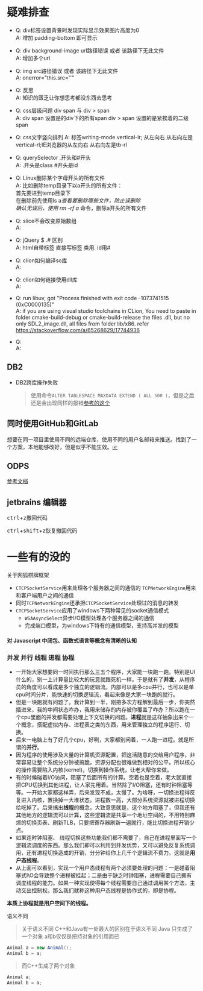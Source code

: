 # 疑难排查

- Q: div标签设置背景时发现实际显示效果图片高度为0  
  A: 增加 padding-bottom 即可显示

- Q: div background-image url路径错误 或者 该路径下无此文件  
  A: 增加多个url

- Q: img src路径错误 或者 该路径下无此文件  
  A: onerror="this.src=''"

- Q: 反思  
  A: 知识的匮乏让你想思考都没东西去思考

- Q: css层级问题 div span 与 div > span  
  A: div span 设置是的div下的所有span div > span 设置的是紧挨着的二级span

- Q: css文字竖向排列
  A: 标签writing-mode vertical-lr; 从左向右 从右向左是 vertical-rl;IE浏览器的从左向右 从右向左是tb-rl

- Q: querySelector .开头和#开头  
  A: .开头是class \#开头是id

- Q: Linux删除某个字母开头的所有文件  
  A: 比如删除temp目录下以a开头的所有文件：<br>首先要进到temp目录下<br>在删除前先使用ls a*查看要删除哪些文件，防止误删除<br>确认无误后，使用 rm -rf a* 命令，删除a开头的所有文件

- Q: slice不会改变原始数组  
  A:

- Q: jQuery $ .# 区别  
  A: html自带标签 直接写标签 类用. id用#

- Q: clion如何编译so库  
  A:

- Q: clion如何链接使用dll库  
  A:

- Q: run libuv, got "Process finished with exit code -1073741515 (0xC0000135)"  
  A: if you are using visual studio toolchains in CLion, You need to paste in folder cmake-build-debug or
  cmake-build-release the files .dll, but no only SDL2_image.dll, all files from folder lib/x86.
  refer <https://stackoverflow.com/a/65268629/17744936>

- Q:  
  A:

## DB2

- DB2跨库操作失败
  > 使用命令`ALTER TABLESPACE MAXDATA EXTEND ( ALL 500 )`，但是之后还是会出现同样的报错[参考的这个](https://www.toolbox.com/tech/data-management/question/exception-when-importing-using-the-move-command-050911/)

## 同时使用GitHub和GitLab

想要在同一项目里使用不同的远端仓库，使用不同的用户名邮箱来推送。找到了一个方案，本地能够改好，但是似乎不能生效。[☞](https://www.cnblogs.com/popfisher/p/5731232.html)

## ODPS

[参考文档](https://help.aliyun.com/document_detail/281088.htm?spm=a2c4g.11186623.0.0.39405b78gVdDqA#task-2095600)

## jetbrains 编辑器

<kbd>ctrl</kbd>+<kbd>z</kbd>撤回代码

<kbd>ctrl</kbd>+<kbd>shift</kbd>+<kbd>z</kbd>恢复撤回代码

# 一些有的没的

关于网狐棋牌框架

- `CTCPSocketService`用来处理各个服务器之间的通信的 `TCPNetworkEngine`用来和客户端用户之间的通信
- 同时`TCPNetworkEngine`还承担`CTCPSocketService`处理过的消息的转发
- `CTCPSocketService`应用了windows下两种常见的socket通信模式
  - `WSAAsyncSelect`异步I/O模型处理各个服务器之间的通信
  - 完成端口模型，为windows下特有的通信模型，支持高并发的模型

#### 对 Javascript 中闭包、函数式语言等概念有清晰的认知

### 并发 并行 线程 进程 协程

- 一开始大家想要同一时间执行那么三五个程序，大家能一块跑一跑。特别是UI什么的，别一上计算量比较大的玩意就跟死机一样。于是就有了**并发**，从程序员的角度可以看成是多个独立的逻辑流。内部可以是多cpu并行，也可以是单cpu时间分片，能快速的切换逻辑流，看起来像是大家一块跑的就行。
- 但是一块跑就有问题了。我计算到一半，刚把多次方程解到最后一步，你突然插进来，我的中间状态咋办，我用来储存的内存被你覆盖了咋办？所以跑在一个cpu里面的并发都需要处理上下文切换的问题。**进程**就是这样抽象出来个一个概念，搭配虚拟内存、进程表之类的东西，用来管理独立的程序运行、切换。
- 后来一电脑上有了好几个cpu，好咧，大家都别闲着，一人跑一进程。就是所谓的**并行**。
- 因为程序的使用涉及大量的计算机资源配置，把这活随意的交给用户程序，非常容易让整个系统分分钟被搞跪，资源分配也很难做到相对的公平。所以核心的操作需要陷入内核(kernel)，切换到操作系统，让老大帮你来做。
- 有的时候碰着I/O访问，阻塞了后面所有的计算。空着也是空着，老大就直接把CPU切换到其他进程，让人家先用着。当然除了I/O阻塞，还有时钟阻塞等等。一开始大家都这样弄，后来发现不成，太慢了。为啥呀，一切换进程得反复进入内核，置换掉一大堆状态。进程数一高，大部分系统资源就被进程切换给吃掉了。后来搞出**线程**的概念，大致意思就是，这个地方阻塞了，但我还有其他地方的逻辑流可以计算，这些逻辑流是共享一个地址空间的，不用特别麻烦的切换页表、刷新TLB，只要把寄存器刷新一遍就行，能比切换进程开销少点。
- 如果连时钟阻塞、 线程切换这些功能我们都不需要了，自己在进程里面写一个逻辑流调度的东西。那么我们即可以利用到并发优势，又可以避免反复系统调用，还有进程切换造成的开销，分分钟给你上几千个逻辑流不费力。这就是**用户态线程**。
- 从上面可以看到，实现一个用户态线程有两个必须要处理的问题：一是碰着阻塞式I\O会导致整个进程被挂起；二是由于缺乏时钟阻塞，进程需要自己拥有调度线程的能力。如果一种实现使得每个线程需要自己通过调用某个方法，主动交出控制权。那么我们就称这种用户态线程是协作式的，即是协程。

**本质上协程就是用户空间下的线程。**

语义不同
> 关于语义不同 C++和Java有一处最大的区别在于语义不同
> Java 只生成了一个对象 a和b仅仅是把持对象的引用而已

```Java
Animal a = new Animal();  
Animal b = a;
```

> 而C++生成了两个对象

```cpp
Animal a;
Animal b = a;
```
